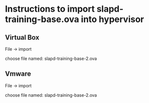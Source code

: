 # Instructions to import slapd-training-base.ova into hypervisor


## Virtual Box

File -> import 

choose file named: slapd-training-base-2.ova

## Vmware

File -> import 

choose file named: slapd-training-base-2.ova


